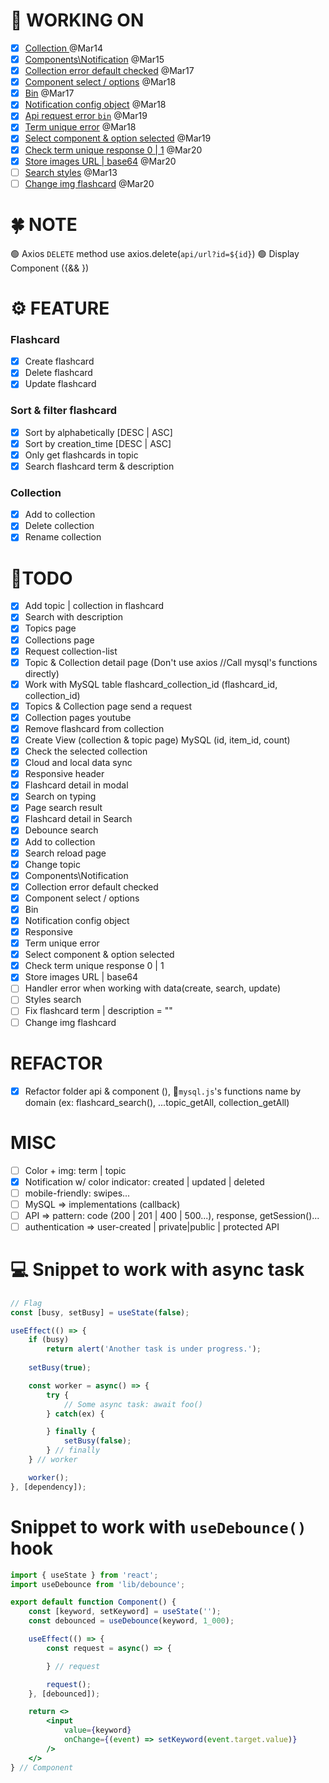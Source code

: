 # 🚀 WORKING ON
* [x] [Collection ](#task8) @Mar14
* [x] [Components\Notification](#task10) @Mar15
* [x] [Collection error default checked](#task1) @Mar17 
* [x] [Component select / options](#task3) @Mar18
* [x] [Bin](#task2) @Mar17 
* [x] [Notification config object](#task4) @Mar18 
* [x] [Api request error `bin`](#task1) @Mar19
* [x] [Term unique error](#task6) @Mar18 
* [x] [Select component & option selected](#task9) @Mar19
* [x] [Check term unique response 0 | 1](#task6) @Mar20 
* [x] [Store images URL | base64](#task11) @Mar20
* [ ] [Search styles](#task5) @Mar13
* [ ] [Change img flashcard](#task12) @Mar20

# 🍀 NOTE
🟢 Axios `DELETE` method use axios.delete(`api/url?id=${id}`) 
🟢 Display Component ({&& <Component />})

# ⚙ FEATURE
###  Flashcard
* [x] Create flashcard
* [x] Delete flashcard
* [x] Update flashcard

### Sort & filter flashcard
* [x] Sort by alphabetically [DESC | ASC]
* [x] Sort by creation_time [DESC | ASC]
* [x] Only get flashcards in topic
* [x] Search flashcard term & description

### Collection
* [x] Add to collection
* [x] Delete collection
* [x] Rename collection

# 💪TODO
* [x] Add topic | collection in flashcard   
* [x] Search with description 
* [x] Topics page
* [x] Collections page
* [x] Request collection-list
* [x] Topic & Collection detail page (Don't use axios //Call mysql's functions directly)
* [x] Work with MySQL table flashcard_collection_id (flashcard_id, collection_id)
* [x] Topics & Collection page send a request
* [x] Collection pages youtube
* [x] Remove flashcard from collection
* [x] Create View (collection & topic page) MySQL (id, item_id, count)
* [x] Check the selected collection
* [x] Cloud and local data sync
* [x] Responsive header
* [x] Flashcard detail in modal
* [x] Search on typing
* [x] Page search result
* [x] Flashcard detail in Search 
* [x] Debounce search
* [x] Add to collection
* [x] Search reload page
* [x] Change topic
* [x] <a id="task10">Components\Notification</a>
* [x] <a id="task1">Collection error default checked</a>
* [x] <a id="task3">Component select / options</a>
* [x] <a id="task2">Bin</a> 
* [x] <a id="task4">Notification config object</a>
* [x] <a id="task1">Responsive</a>
* [x] <a id="task6">Term unique error</a>
* [x] <a id="task9">Select component & option selected</a>
* [x] Check term unique response 0 | 1
* [x] <a id="task11">Store images URL | base64 </a>
* [ ] <a id="task15">Handler error when working with data(create, search, update)</a>
* [ ] <a id="task5">Styles search</a>
* [ ] Fix flashcard term | description = ""
* [ ] <a id="task12">Change img flashcard</a>
 
# REFACTOR 
* [x] Refactor folder api & component (), 📝`mysql.js`'s functions name by domain (ex: flashcard_search(), ...topic_getAll, collection_getAll)

# MISC
* [ ] Color + img: term | topic
* [X] Notification w/ color indicator: created | updated | deleted
* [ ] mobile-friendly: swipes...
* [ ] MySQL => implementations (callback)
* [ ] API => pattern: code (200 | 201 | 400 | 500...), response, getSession()...
* [ ] authentication => user-created | private|public | protected API

# 💻 Snippet to work with async task
```jsx
// Flag
const [busy, setBusy] = useState(false);

useEffect(() => {
    if (busy)
        return alert('Another task is under progress.');
    
    setBusy(true);

    const worker = async() => {
        try {
            // Some async task: await foo()
        } catch(ex) {

        } finally {
            setBusy(false);
        } // finally
    } // worker

    worker();
}, [dependency]);
```

# Snippet to work with `useDebounce()` hook
```jsx
import { useState } from 'react';
import useDebounce from 'lib/debounce';

export default function Component() {
    const [keyword, setKeyword] = useState('');
    const debounced = useDebounce(keyword, 1_000);

    useEffect(() => {
        const request = async() => {

        } // request

        request();
    }, [debounced]);

    return <>
        <input
            value={keyword}
            onChange={(event) => setKeyword(event.target.value)}
        />
    </>
} // Component
```